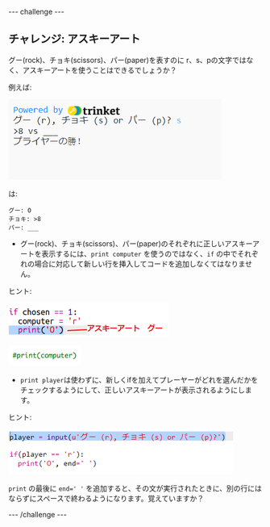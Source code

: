 \--- challenge \---

## チャレンジ: アスキーアート

グー(rock)、チョキ(scissors)、パー(paper)を表すのに r、s、pの文字ではなく、アスキーアートを使うことはできるでしょうか？

例えば:

![スクリーンショット](images/rps-ascii-challenge.png)

は: 

    グー: O
    チョキ: >8
    パー: ___
    

+ グー(rock)、チョキ(scissors)、パー(paper)のそれぞれに正しいアスキーアートを表示するには、`print computer` を使うのではなく、`if` の中でそれぞれの場合に対応して新しい行を挿入してコードを追加しなくてはなりません。 

ヒント:

![スクリーンショット](images/rps-ascii-rock.png)

![スクリーンショット](images/rps-comment-computer.png)

+ `print player`は使わずに、新しくifを加えてプレーヤーがどれを選んだかをチェックするようにして、正しいアスキーアートが表示されるようにします。

ヒント:

![スクリーンショット](images/rps-player-ascii.png)

`print` の最後に `end=' '` を追加すると、その文が実行されたときに、別の行にはならずにスペースで終わるようになります。覚えていますか？

\--- /challenge \---